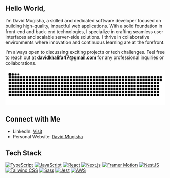 ## Hello World,

I’m David Mugisha, a skilled and dedicated software developer focused on building high-quality, impactful web applications. With a solid foundation in front-end and back-end technologies, I specialize in crafting seamless user interfaces and scalable server-side solutions. I thrive in collaborative environments where innovation and continuous learning are at the forefront.

I'm always open to discussing exciting projects or tech challenges. Feel free to reach out at **davidkhalifa47@gmail.com** for any professional inquiries or collaborations.

![snake gif](https://github.com/davidmugisha47/davidmugisha47/blob/output/github-snake-dark.svg)

## Connect with Me

- LinkedIn: [Visit](https://www.linkedin.com/in/david-mugisha1/)
- Personal Website: [David Mugisha](https://www.davidmugisha.com/)

## Tech Stack

[![TypeScript](https://img.shields.io/badge/TypeScript-3178C6?style=plastic&logo=typescript&logoColor=white)](https://www.typescriptlang.org/)
[![JavaScript](https://img.shields.io/badge/Javascript-F7DF1E?style=plastic&logo=javascript&logoColor=black)](https://developer.mozilla.org/en-US/docs/Web/JavaScript)
[![React](https://img.shields.io/badge/React-61DAFB?style=plastic&logo=react&logoColor=black)](https://reactjs.org/)
[![Next.js](https://img.shields.io/badge/Next.js-000000?style=plastic&logo=nextdotjs&logoColor=white)](https://nextjs.org/)
[![Framer Motion](https://img.shields.io/badge/Framer%20Motion-0055FF?style=plastic&logo=framer&logoColor=white)](https://www.framer.com/motion/)
[![NestJS](https://img.shields.io/badge/NestJS-E0234E?style=plastic&logo=nestjs&logoColor=white)](https://nestjs.com/)
[![Tailwind CSS](https://img.shields.io/badge/Tailwind_CSS-38B2AC?style=plastic&logo=tailwind-css&logoColor=white)](https://tailwindcss.com/)
[![Sass](https://img.shields.io/badge/Sass-CC6699?style=plastic&logo=sass&logoColor=white)](https://sass-lang.com/)
[![Jest](https://img.shields.io/badge/Jest-C21325?style=plastic&logo=jest&logoColor=white)](https://jestjs.io/)
[![AWS](https://img.shields.io/badge/AWS-232F3E?style=plastic&logo=amazon-aws&logoColor=white)](https://aws.amazon.com/)
